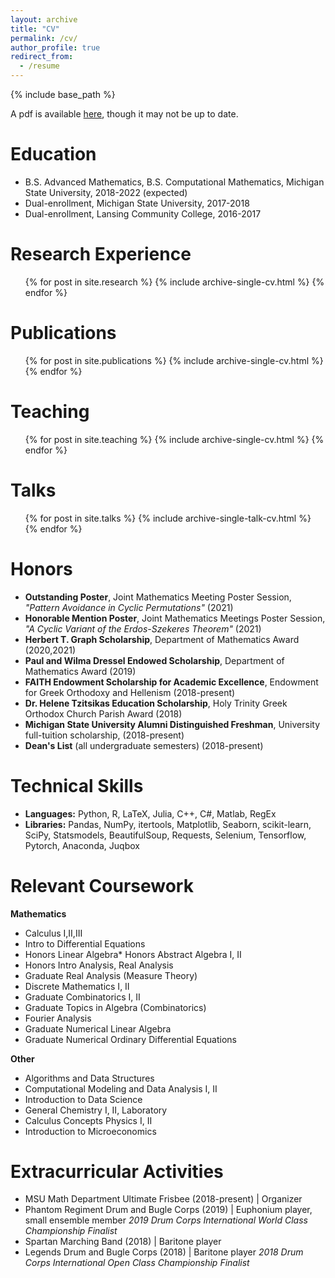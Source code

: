 ```yaml
---
layout: archive
title: "CV"
permalink: /cv/
author_profile: true
redirect_from:
  - /resume
---
```


{% include base_path %}

A pdf is available [here](https://alexandersietsema.github.io/files/sietsemacv.pdf), though it may not be up to date.

Education
======
* B.S. Advanced Mathematics, B.S. Computational Mathematics, Michigan State University, 2018-2022 (expected)
* Dual-enrollment, Michigan State University, 2017-2018
* Dual-enrollment, Lansing Community College, 2016-2017

Research Experience
======
 <ul>{% for post in site.research %}
    {% include archive-single-cv.html %}
  {% endfor %}</ul>


Publications
======
  <ul>{% for post in site.publications %}
    {% include archive-single-cv.html %}
  {% endfor %}</ul>

Teaching
======
  <ul>{% for post in site.teaching %}
    {% include archive-single-cv.html %}
  {% endfor %}</ul>  

Talks
======
  <ul>{% for post in site.talks %}
    {% include archive-single-talk-cv.html %}
  {% endfor %}</ul>
  
Honors
======
* **Outstanding Poster**, Joint Mathematics Meeting Poster Session, *"Pattern Avoidance in Cyclic Permutations"* (2021)
* **Honorable Mention Poster**, Joint Mathematics Meetings Poster Session, *"A Cyclic Variant of the Erdos-Szekeres Theorem"* (2021)
* **Herbert T. Graph Scholarship**, Department of Mathematics Award (2020,2021)
* **Paul and Wilma Dressel Endowed Scholarship**, Department of Mathematics Award (2019)
* **FAITH Endowment Scholarship for Academic Excellence**, Endowment for Greek Orthodoxy and Hellenism (2018-present)
* **Dr. Helene Tzitsikas Education Scholarship**, Holy Trinity Greek Orthodox Church Parish Award (2018)
* **Michigan State University Alumni Distinguished Freshman**, University full-tuition scholarship, (2018-present)
* **Dean's List** (all undergraduate semesters) (2018-present)

Technical Skills
======
* **Languages:** Python, R, LaTeX, Julia, C++, C#, Matlab, RegEx
* **Libraries:** Pandas, NumPy, itertools, Matplotlib, Seaborn, scikit-learn, SciPy, Statsmodels, BeautifulSoup, Requests, Selenium, Tensorflow, Pytorch, Anaconda, Juqbox

Relevant Coursework
======
**Mathematics**
* Calculus I,II,III
* Intro to Differential Equations
* Honors Linear Algebra* Honors Abstract Algebra I, II
* Honors Intro Analysis, Real Analysis
* Graduate Real Analysis (Measure Theory)
* Discrete Mathematics I, II
* Graduate Combinatorics I, II
* Graduate Topics in Algebra (Combinatorics)
* Fourier Analysis
* Graduate Numerical Linear Algebra
* Graduate Numerical Ordinary Differential Equations

**Other**
* Algorithms and Data Structures
* Computational Modeling and Data Analysis I, II
* Introduction to Data Science
* General Chemistry I, II, Laboratory
* Calculus Concepts Physics I, II
* Introduction to Microeconomics

Extracurricular Activities
======
* MSU Math Department Ultimate Frisbee (2018-present) | Organizer
* Phantom Regiment Drum and Bugle Corps (2019) | Euphonium player, small ensemble member
	*2019 Drum Corps International World Class Championship Finalist*
* Spartan Marching Band (2018) | Baritone player
* Legends Drum and Bugle Corps (2018) | Baritone player
	*2018 Drum Corps International Open Class Championship Finalist*